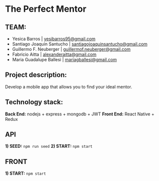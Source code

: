 # The Perfect Mentor

## TEAM:
- Yesica Barros | yesibarros95@gmail.com
- Santiago Joaquin Santucho | santiagojoaquinsantucho@gmail.com
- Guillermo F. Neuberger | guillermof.neuberger@gmail.com
- Fabricio Aitta | alexanderaitta@gmail.com
- Maria Guadalupe Ballesi | mariagballesi@gmail.com

## Project description:
Develop a mobile app that allows you to find your ideal mentor.

## Technology stack:

**Back End:** nodejs + express + mongodb + JWT
**Front End:** React Native + Redux

## API

**1) SEED:** `npm run seed`
**2) START:** `npm start`

## FRONT

**1) START:** `npm start`
